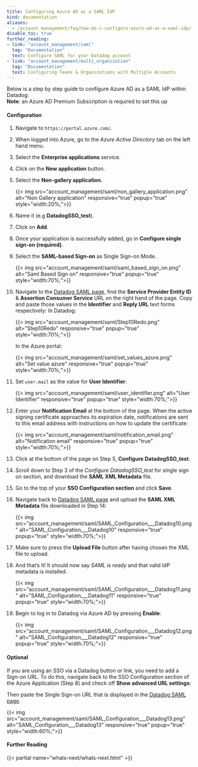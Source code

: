 ```yaml
---
title: Configuring Azure AD as a SAML IdP
kind: documentation
aliases:
  - /account_management/faq/how-do-i-configure-azure-ad-as-a-saml-idp/
disable_toc: true
further_reading:
- link: "account_management/saml"
  tag: "Documentation"
  text: Configure SAML for your Datadog account
- link: "account_management/multi_organization"
  tag: "Documentation"
  text: Configuring Teams & Organizations with Multiple Accounts
---
```


Below is a step by step guide to configure Azure AD as a SAML IdP within Datadog:  
**Note**: an Azure AD Premium Subscription is required to set this up

#### Configuration 

1. Navigate to `https://portal.azure.com/`.

2. When logged into Azure, go to the *Azure Active Directory* tab on the left hand menu.

3. Select the **Enterprise applications** service.

4. Click on the **New application** button.

5. Select the **Non-gallery application**.

    {{< img src="account_management/saml/non_gallery_application.png" alt="Non Gallery application" responsive="true" popup="true" style="width:20%;">}}

6. Name it (e.g **DatadogSSO_test**).

7. Click on **Add**.

8. Once your application is successfully added, go in **Configure single sign-on (required)**.

9. Select the **SAML-based Sign-on** as Single Sign-on Mode.

    {{< img src="account_management/saml/saml_based_sign_on.png" alt="Saml Based Sign on" responsive="true" popup="true" style="width:70%;">}}

10. Navigate to the [Datadog SAML page][1], find the **Service Provider Entity ID** & **Assertion Consumer Service** URL on the right hand of the page.  Copy and paste those values in the **Identifier** and **Reply URL** text forms respectively:
    In Datadog:

    {{< img src="account_management/saml/Step10Redo.png" alt="Step10Redo" responsive="true" popup="true" style="width:70%;">}}

    In the Azure portal:

    {{< img src="account_management/saml/set_values_azure.png" alt="Set value azure" responsive="true" popup="true" style="width:70%;">}}

11. Set `user.mail` as the value for **User Identifier**:

    {{< img src="account_management/saml/user_identifier.png" alt="User Identifier" responsive="true" popup="true" style="width:70%;">}}

12. Enter your **Notification Email** at the bottom of the page. When the active signing certificate approaches its expiration date, notifications are sent to this email address with instructions on how to update the certificate:

    {{< img src="account_management/saml/notification_email.png" alt="Notification email" responsive="true" popup="true" style="width:70%;">}}

13. Click at the bottom of the page on Step 5, **Configure DatadogSSO_test**.

14. Scroll down to Step 3 of the *Configure DatadogSSO_test* for single sign on section, and download the **SAML XML Metadata** file.

15. Go to the top of your **SSO Configuration section** and click **Save**.

16. Navigate back to [Datadog SAML page][1] and upload the **SAML XML Metadata** file downloaded in Step 14:

    {{< img src="account_management/saml/SAML_Configuration___Datadog10.png" alt="SAML_Configuration___Datadog10" responsive="true" popup="true" style="width:70%;">}}

17. Make sure to press the **Upload File** button after having chosen the XML file to upload.

18. And that’s it! It should now say *SAML is ready* and that valid IdP metadata is installed.

    {{< img src="account_management/saml/SAML_Configuration___Datadog11.png" alt="SAML_Configuration___Datadog11" responsive="true" popup="true" style="width:70%;">}}

19. Begin to log in to Datadog via Azure AD by pressing **Enable**:
    
    {{< img src="account_management/saml/SAML_Configuration___Datadog12.png" alt="SAML_Configuration___Datadog12" responsive="true" popup="true" style="width:70%;">}}


#### Optional 

If you are using an SSO via a Datadog button or link, you need to add a Sign-on URL. To do this, navigate back to the SSO Configuration section of the Azure Application (Step 8) and check off **Show advanced URL settings**:

Then paste the Single Sign-on URL that is displayed in the [Datadog SAML page][1].

{{< img src="account_management/saml/SAML_Configuration___Datadog13.png" alt="SAML_Configuration___Datadog13" responsive="true" popup="true" style="width:60%;">}}

[1]: https://app.datadoghq.com/saml/saml_setup
  
#### Further Reading

{{< partial name="whats-next/whats-next.html" >}}